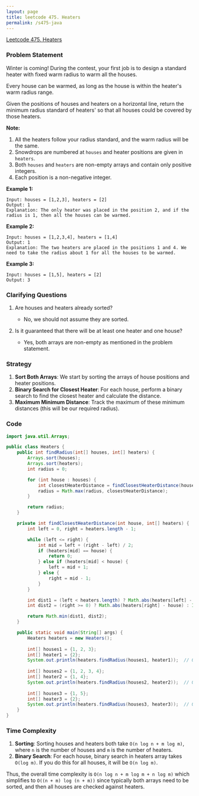 ```yaml
---
layout: page
title: leetcode 475. Heaters
permalink: /s475-java
---
```

[Leetcode 475. Heaters](https://algoadvance.github.io/algoadvance/l475)
### Problem Statement

Winter is coming! During the contest, your first job is to design a standard heater with fixed warm radius to warm all the houses.

Every house can be warmed, as long as the house is within the heater's warm radius range. 

Given the positions of houses and heaters on a horizontal line, return the minimum radius standard of heaters' so that all houses could be covered by those heaters.

**Note:**
1. All the heaters follow your radius standard, and the warm radius will be the same.
2. Snowdrops are numbered at `houses` and heater positions are given in `heaters`.
3. Both `houses` and `heaters` are non-empty arrays and contain only positive integers.
4. Each position is a non-negative integer.

**Example 1:**
```plaintext
Input: houses = [1,2,3], heaters = [2]
Output: 1
Explanation: The only heater was placed in the position 2, and if the radius is 1, then all the houses can be warmed.
```

**Example 2:**
```plaintext
Input: houses = [1,2,3,4], heaters = [1,4]
Output: 1
Explanation: The two heaters are placed in the positions 1 and 4. We need to take the radius about 1 for all the houses to be warmed.
```

**Example 3:**
```plaintext
Input: houses = [1,5], heaters = [2]
Output: 3
```

### Clarifying Questions

1. Are houses and heaters already sorted?
   - No, we should not assume they are sorted.
  
2. Is it guaranteed that there will be at least one heater and one house?
   - Yes, both arrays are non-empty as mentioned in the problem statement.

### Strategy

1. **Sort Both Arrays**: We start by sorting the arrays of house positions and heater positions.
2. **Binary Search for Closest Heater**: For each house, perform a binary search to find the closest heater and calculate the distance.
3. **Maximum Minimum Distance**: Track the maximum of these minimum distances (this will be our required radius).

### Code

```java
import java.util.Arrays;

public class Heaters {
    public int findRadius(int[] houses, int[] heaters) {
        Arrays.sort(houses);
        Arrays.sort(heaters);
        int radius = 0;

        for (int house : houses) {
            int closestHeaterDistance = findClosestHeaterDistance(house, heaters);
            radius = Math.max(radius, closestHeaterDistance);
        }

        return radius;
    }

    private int findClosestHeaterDistance(int house, int[] heaters) {
        int left = 0, right = heaters.length - 1;

        while (left <= right) {
            int mid = left + (right - left) / 2;
            if (heaters[mid] == house) {
                return 0;
            } else if (heaters[mid] < house) {
                left = mid + 1;
            } else {
                right = mid - 1;
            }
        }

        int dist1 = (left < heaters.length) ? Math.abs(heaters[left] - house) : Integer.MAX_VALUE;
        int dist2 = (right >= 0) ? Math.abs(heaters[right] - house) : Integer.MAX_VALUE;

        return Math.min(dist1, dist2);
    }

    public static void main(String[] args) {
        Heaters heaters = new Heaters();
        
        int[] houses1 = {1, 2, 3};
        int[] heater1 = {2};
        System.out.println(heaters.findRadius(houses1, heater1));  // Output: 1
        
        int[] houses2 = {1, 2, 3, 4};
        int[] heater2 = {1, 4};
        System.out.println(heaters.findRadius(houses2, heater2));  // Output: 1
        
        int[] houses3 = {1, 5};
        int[] heater3 = {2};
        System.out.println(heaters.findRadius(houses3, heater3));  // Output: 3
    }
}
```

### Time Complexity

1. **Sorting**: Sorting houses and heaters both take `O(n log n + m log m)`, where `n` is the number of houses and `m` is the number of heaters.
2. **Binary Search**: For each house, binary search in heaters array takes `O(log m)`. If you do this for all houses, it will be `O(n log m)`.

Thus, the overall time complexity is `O(n log n + m log m + n log m)` which simplifies to `O((n + m) log (n + m))` since typically both arrays need to be sorted, and then all houses are checked against heaters.